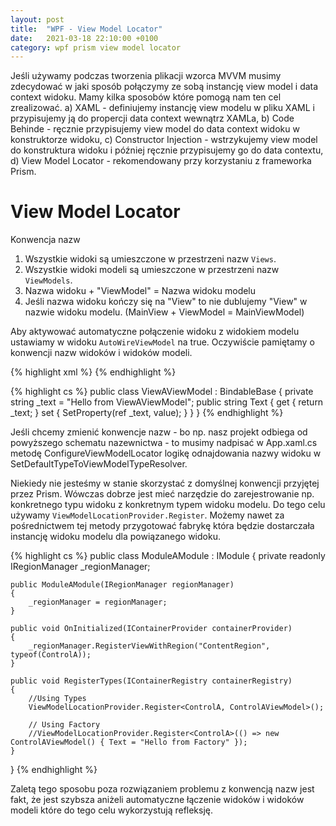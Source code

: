 ```yaml
---
layout: post
title:  "WPF - View Model Locator"
date:   2021-03-18 22:10:00 +0100
category: wpf prism view model locator
---
```


Jeśli używamy podczas tworzenia plikacji wzorca MVVM musimy zdecydować w jaki sposób połączymy ze sobą instancję view model i data context widoku.
Mamy kilka sposobów które pomogą nam ten cel zrealizować.
a) XAML - definiujemy instancję view modelu w pliku XAML i przypisujemy ją do propercji data context wewnątrz XAMLa,
b) Code Behinde - ręcznie przypisujemy view model do data context widoku w konstruktorze widoku,
c) Constructor Injection - wstrzykujemy view model do konstruktura widoku i później ręcznie przypisujemy go do data contextu,
d) View Model Locator - rekomendowany przy korzystaniu z frameworka Prism.

# View Model Locator

Konwencja nazw
1. Wszystkie widoki są umieszczone w przestrzeni nazw `Views`.
2. Wszystkie widoki modeli są umieszczone w przestrzeni nazw `ViewModels`.
3. Nazwa widoku + "ViewModel" = Nazwa widoku modelu
4. Jeśli nazwa widoku kończy się na "View" to nie dublujemy "View" w nazwie widoku modelu. (MainView + ViewModel = MainViewModel)

Aby aktywować automatyczne połączenie widoku z widokiem modelu ustawiamy w widoku `AutoWireViewModel` na true.
Oczywiście pamiętamy o konwencji nazw widoków i widoków modeli.

{% highlight xml %}
<UserControl x:Class="ModuleA.Views.ViewA"
             xmlns="http://schemas.microsoft.com/winfx/2006/xaml/presentation"
             xmlns:x="http://schemas.microsoft.com/winfx/2006/xaml"
             xmlns:prism="http://prismlibrary.com/"
             prism:ViewModelLocator.AutoWireViewModel="True">
    <Grid>
        <TextBlock Text="{Binding Text}" HorizontalAlignment="Center" VerticalAlignment="Center" FontSize="48"/>
    </Grid>
</UserControl>
{% endhighlight %}

{% highlight cs %}
public class ViewAViewModel : BindableBase
{
    private string _text = "Hello from ViewAViewModel";
    public string Text
    {
        get { return _text; }
        set { SetProperty(ref _text, value); }
    }
}
{% endhighlight %}

Jeśli chcemy zmienić konwencje nazw - bo np. nasz projekt odbiega od powyższego schematu nazewnictwa - to musimy nadpisać w App.xaml.cs metodę ConfigureViewModelLocator logikę odnajdowania nazwy widoku w SetDefaultTypeToViewModelTypeResolver.

Niekiedy nie jesteśmy w stanie skorzystać z domyślnej konwencji przyjętej przez Prism. Wówczas dobrze jest mieć narzędzie do zarejestrowanie np. konkretnego typu widoku z konkretnym typem widoku modelu. Do tego celu używamy `ViewModelLocationProvider.Register`. Możemy nawet za pośrednictwem tej metody przygotować fabrykę która będzie dostarczała instancję widoku modelu dla powiązanego widoku.

{% highlight cs %}
public class ModuleAModule : IModule
{
    private readonly IRegionManager _regionManager;

    public ModuleAModule(IRegionManager regionManager)
    {
        _regionManager = regionManager;
    }

    public void OnInitialized(IContainerProvider containerProvider)
    {
        _regionManager.RegisterViewWithRegion("ContentRegion", typeof(ControlA));
    }

    public void RegisterTypes(IContainerRegistry containerRegistry)
    {
	    //Using Types
        ViewModelLocationProvider.Register<ControlA, ControlAViewModel>();

		// Using Factory
        //ViewModelLocationProvider.Register<ControlA>(() => new ControlAViewModel() { Text = "Hello from Factory" });
    }
}
{% endhighlight %}

Zaletą tego sposobu poza rozwiązaniem problemu z konwencją nazw jest fakt, że jest szybsza aniżeli automatyczne łączenie widoków i widoków modeli które do tego celu wykorzystują refleksję.